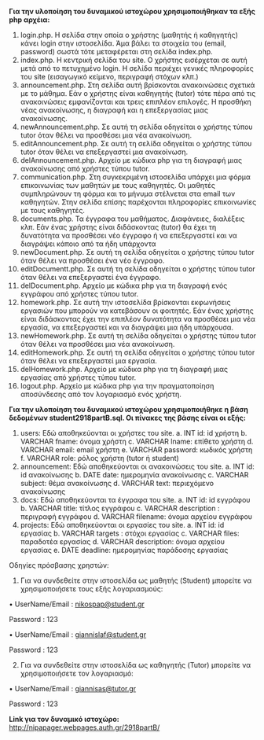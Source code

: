 **Για την υλοποίηση του δυναμικού ιστοχώρου χρησιμοποιήθηκαν τα εξής php αρχέια:**
1.	login.php. Η σελίδα στην οποία ο χρήστης (μαθητής ή καθηγητής) κάνει login στην ιστοσελίδα. Άμα βάλει τα στοιχεία του (email, password) σωστά τότε μεταφέρεται στη σελίδα index.php.
2.	index.php. Η κεντρική σελίδα του site. Ο χρήστης εισέρχεται σε αυτή μετά από το πετυχημένο login. Η σελίδα περιέχει γενικές πληροφορίες του site (εισαγωγικό κείμενο, περιγραφή στόχων κλπ.)
3.	announcement.php. Στη σελίδα αυτή βρίσκονται ανακοινώσεις σχετικά με το μάθημα. Εάν ο χρήστης είναι καθηγητής (tutor) τότε πέρα από τις ανακοινώσεις εμφανίζονται και τρεις επιπλέον επιλογές. Η προσθήκη νέας ανακοίνωσης, η διαγραφή και η επεξεργασίας μιας ανακοίνωσης.
4.	newAnnouncement.php. Σε αυτή τη σελίδα οδηγείται ο χρήστης τύπου tutor όταν θέλει να προσθέσει μια νέα ανακοίνωση.
5.	editAnnouncement.php. Σε αυτή τη σελίδα οδηγείται ο χρήστης τύπου tutor όταν θέλει να επεξεργαστεί μια ανακοίνωση.
6.	delAnnouncement.php. Αρχείο με κώδικα php για τη διαγραφή μιας ανακοίνωσης από χρήστες τύπου tutor.
7.	communication.php. Στη συγκεκριμένη ιστοσελίδα υπάρχει μια φόρμα επικοινωνίας των μαθητών με τους καθηγητές. Οι μαθητές συμπληρώνουν τη φόρμα και το μήνυμα στέλνεται στα email των καθηγητών. Στην σελίδα επίσης παρέχονται πληροφορίες επικοινωνίες με τους καθηγητές.
8.	documents.php. Τα έγγραφα του μαθήματος. Διαφάνειες, διαλέξεις κλπ. Εάν ένας χρήστης είναι διδάσκοντας (tutor) θα έχει τη δυνατότητα να προσθέσει νέο έγγραφο ή να επεξεργαστεί και να διαγράψει κάποιο από τα ήδη υπάρχοντα
9.	newDocument.php. Σε αυτή τη σελίδα οδηγείται ο χρήστης τύπου tutor όταν θέλει να προσθέσει ένα νέο έγγραφο.
10.	editDocumentt.php. Σε αυτή τη σελίδα οδηγείται ο χρήστης τύπου tutor όταν θέλει να επεξεργαστεί ένα έγγραφο.
11.	delDocument.php. Αρχείο με κώδικα php για τη διαγραφή ενός εγγράφου από χρήστες τύπου tutor.
12.	homework.php. Σε αυτή την ιστοσελίδα βρίσκονται εκφωνήσεις εργασιών που μπορούν να κατεβάσουν οι φοιτητές. Εάν ένας χρήστης είναι διδάσκοντας έχει την επιπλέον δυνατότητα να προσθέσει μια νέα εργασία, να επεξεργαστεί και να διαγράψει μια ήδη υπάρχουσα.
13.	newHomework.php. Σε αυτή τη σελίδα οδηγείται ο χρήστης τύπου tutor όταν θέλει να προσθέσει μια νέα ανακοίνωση.
14.	editHomework.php. Σε αυτή τη σελίδα οδηγείται ο χρήστης τύπου tutor όταν θέλει να επεξεργαστεί μια εργασία.
15.	delHomework.php. Αρχείο με κώδικα php για τη διαγραφή μιας εργασίας από χρήστες τύπου tutor.
16.	logout.php. Αρχείο με κώδικα php για την πραγματοποίηση αποσύνδεσης από τον λογαριασμό ενός χρήστη.

**Για την υλοποίηση του δυναμικού ιστοχώρου χρησιμοποιήθηκε η βάση δεδομένων student2918partB.sql. Οι πίνακες της βάσης είναι οι εξής:**
1.	users: Εδώ αποθηκεύονται οι χρήστες του site.
a.	INT id: id χρήστη
b.	VARCHAR fname: όνομα χρήστη
c.	VARCHAR lname: επίθετο χρήστη
d.	VARCHAR email: email χρήστη
e.	VARCHAR password: κωδικός χρήστη
f.	VARCHAR role: ρόλος χρήστη (tutor ή student)
2.	announcement: Εδώ αποθηκεύονται οι ανακοινώσεις του site.
a.	INT id: id ανακοίνωσης
b.	DATE date: ημερομηνία ανακοίνωσης
c.	VARCHAR subject: θέμα ανακοίνωσης
d.	VARCHAR text: περιεχόμενο ανακοίνωσης
3.	docs: Εδώ αποθηκεύονται τα έγγραφα του site.
a.	INT id: id εγγράφου
b.	VARCHAR title: τίτλος εγγράφου
c.	VARCHAR description : περιγραφή εγγράφου
d.	VARCHAR filename: όνομα αρχείου εγγράφου
4.	projects: Εδώ αποθηκεύονται οι εργασίες του site.
a.	INT id: id εργασίας
b.	VARCHAR targets : στόχοι εργασίας
c.	VARCHAR files: παραδοτέα εργασίας
d.	VARCHAR description: όνομα αρχείου εργασίας
e.	DATE deadline: ημερομηνίας παράδοσης εργασίας

Οδηγίες πρόσβασης χρηστών:
1.	Για να συνδεθείτε στην ιστοσελίδα ως μαθητής (Student) μπορείτε να χρησιμοποιήσετε τους εξής λογαριασμούς:
   
   •	UserName/Email : nikospap@student.gr
   
   Password : 123
   
   •	UserName/Email : giannislaf@student.gr
   
   Password : 123
     
2.	Για να συνδεθείτε στην ιστοσελίδα ως καθηγητής (Tutor) μπορείτε να χρησιμοποιήσετε τον λογαριασμό:

   •	UserName/Email : giannisas@tutor.gr
   
   Password : 123


**Link για τον δυναμικό ιστοχώρο:**
http://nipapager.webpages.auth.gr/2918partB/
